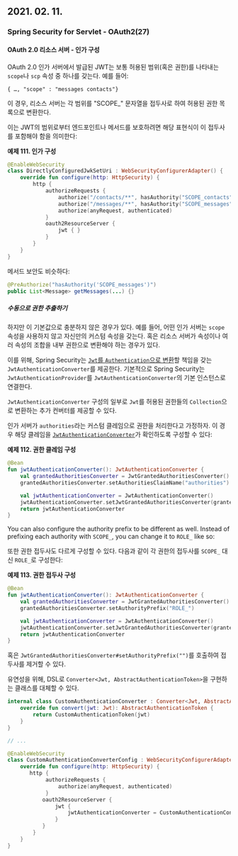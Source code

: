 ## 2021. 02. 11.

### Spring Security for Servlet - OAuth2(27)

#### OAuth 2.0 리소스 서버 - 인가 구성

OAuth 2.0 인가 서버에서 발급된 JWT는 보통 허용된 범위(혹은 권한)를 나타내는 `scope`나 `scp` 속성 중 하나를 갖는다. 예를 들어:

```
{ …, "scope" : "messages contacts"}
```

이 경우, 리소스 서버는  각 범위를 "SCOPE_" 문자열을 접두사로 하여 허용된 권한 목록으로 변환한다.

이는 JWT의 범위로부터 엔드포인트나 메서드를 보호하려면 해당 표현식이 이 접두사를 포함해야 함을 의미한다:

**예제 111. 인가 구성**

```kotlin
@EnableWebSecurity
class DirectlyConfiguredJwkSetUri : WebSecurityConfigurerAdapter() {
    override fun configure(http: HttpSecurity) {
        http {
            authorizeRequests {
                authorize("/contacts/**", hasAuthority("SCOPE_contacts"))
                authorize("/messages/**", hasAuthority("SCOPE_messages"))
                authorize(anyRequest, authenticated)
            }
            oauth2ResourceServer {
                jwt { }
            }
        }
    }
}
```

메서드 보안도 비슷하다:

```java
@PreAuthorize("hasAuthority('SCOPE_messages')")
public List<Message> getMessages(...) {}
```

##### 수동으로 권한 추출하기

하지만 이 기본값으로 충분하지 않은 경우가 있다. 예를 들어, 어떤 인가 서버는 `scope` 속성을 사용하지 않고 자신만의 커스텀 속성을 갖는다. 혹은 리소스 서버가 속성이나 여러 속성의 조합을 내부 권한으로 변환해야 하는 경우가 있다.

이를 위해, Spring Security는 [`Jwt`를 `Authentication`으로 변환][jwtauthenticationconverter]할 책임을 갖는 `JwtAuthenticationConverter`를 제공한다. 기본적으로 Spring Security는 `JwtAuthenticationProvider`를 `JwtAuthenticationConverter`의 기본 인스턴스로 연결한다.

`JwtAuthenticationConverter` 구성의 일부로 `Jwt`를 허용된 권한들의 `Collection`으로 변환하는 추가 컨버터를 제공할 수 있다.

인가 서버가 `authorities`라는 커스텀 클레임으로 권한을 처리한다고 가정하자. 이 경우 해당 클레임을 [`JwtAuthenticationConverter`][jwtauthenticationconverter]가 확인하도록 구성할 수 있다: 

**예제 112. 권한 클레임 구성**

```kotlin
@Bean
fun jwtAuthenticationConverter(): JwtAuthenticationConverter {
    val grantedAuthoritiesConverter = JwtGrantedAuthoritiesConverter()
    grantedAuthoritiesConverter.setAuthoritiesClaimName("authorities")

    val jwtAuthenticationConverter = JwtAuthenticationConverter()
    jwtAuthenticationConverter.setJwtGrantedAuthoritiesConverter(grantedAuthoritiesConverter)
    return jwtAuthenticationConverter
}
```

You can also configure the authority prefix to be different as well. Instead of prefixing each authority with `SCOPE_`, you can change it to `ROLE_` like so:

또한 권한 접두사도 다르게 구성할 수 있다. 다음과 같이 각 권한의 접두사를 `SCOPE_` 대신 `ROLE_`로 구성한다:

**예제 113. 권한 접두사 구성**

```kotlin
@Bean
fun jwtAuthenticationConverter(): JwtAuthenticationConverter {
    val grantedAuthoritiesConverter = JwtGrantedAuthoritiesConverter()
    grantedAuthoritiesConverter.setAuthorityPrefix("ROLE_")

    val jwtAuthenticationConverter = JwtAuthenticationConverter()
    jwtAuthenticationConverter.setJwtGrantedAuthoritiesConverter(grantedAuthoritiesConverter)
    return jwtAuthenticationConverter
}
```

혹은 `JwtGrantedAuthoritiesConverter#setAuthorityPrefix("")`를 호출하여 접두사를 제거할 수 있다.

유연성을 위해, DSL로 `Converter<Jwt, AbstractAuthenticationToken>`을 구현하는 클래스를 대체할 수 있다.

```kotlin
internal class CustomAuthenticationConverter : Converter<Jwt, AbstractAuthenticationToken> {
    override fun convert(jwt: Jwt): AbstractAuthenticationToken {
        return CustomAuthenticationToken(jwt)
    }
}

// ...

@EnableWebSecurity
class CustomAuthenticationConverterConfig : WebSecurityConfigurerAdapter() {
    override fun configure(http: HttpSecurity) {
       http {
            authorizeRequests {
                authorize(anyRequest, authenticated)
            }
           oauth2ResourceServer {
               jwt {
                   jwtAuthenticationConverter = CustomAuthenticationConverter()
               }
           }
        }
    }
}
```



[jwtauthenticationconverter]: https://docs.spring.io/spring-security/site/docs/5.4.1/reference/html5/#oauth2resourceserver-jwt-architecture-jwtauthenticationconverter